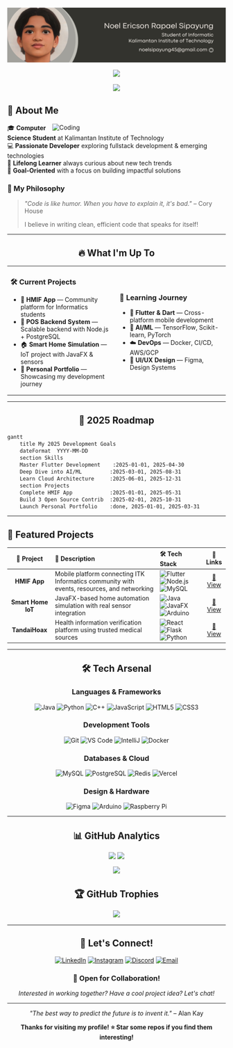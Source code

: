 <div align="center">

![Noel Ericson Rapael Sipayung Banner Image](banner.png)

[![](https://visitcount.itsvg.in/api?id=NoelSip&icon=0&color=0)](https://visitcount.itsvg.in)

<img src="https://readme-typing-svg.herokuapp.com/?lines=Hello,+I'm+Noel+Ericson+Rapael+Sipayung!;Computer+Science+Student+at+ITK;Fullstack+Developer;Tech+Explorer+%26+Problem+Solver;Always+Learning+New+Things!&center=true&width=600&height=50&font=Fira%20Code&size=20&pause=1000&color=58A6FF">

</div>

## 🚀 About Me

<img align="right" alt="Coding" width="400" src="https://media.giphy.com/media/qgQUggAC3Pfv687qPC/giphy.gif">

🎓 **Computer Science Student** at Kalimantan Institute of Technology  
💻 **Passionate Developer** exploring fullstack development & emerging technologies  
🌱 **Lifelong Learner** always curious about new tech trends  
🎯 **Goal-Oriented** with a focus on building impactful solutions  

### 💭 My Philosophy
> *"Code is like humor. When you have to explain it, it's bad."* – Cory House  
> 
> I believe in writing clean, efficient code that speaks for itself!

---

<div align="center">

## 🔥 What I'm Up To

</div>

<table>
<tr>
<td width="50%">

### 🛠️ Current Projects
- 🚀 **HMIF App** — Community platform for Informatics students
- 🏪 **POS Backend System** — Scalable backend with Node.js + PostgreSQL
- 🏠 **Smart Home Simulation** — IoT project with JavaFX & sensors
- 📱 **Personal Portfolio** — Showcasing my development journey

</td>
<td width="50%">

### 📖 Learning Journey
- 📱 **Flutter & Dart** — Cross-platform mobile development
- 🤖 **AI/ML** — TensorFlow, Scikit-learn, PyTorch
- ☁️ **DevOps** — Docker, CI/CD, AWS/GCP
- 🎨 **UI/UX Design** — Figma, Design Systems

</td>
</tr>
</table>

---

<div align="center">

## 🎯 2025 Roadmap

</div>

```mermaid
gantt
    title My 2025 Development Goals
    dateFormat  YYYY-MM-DD
    section Skills
    Master Flutter Development    :2025-01-01, 2025-04-30
    Deep Dive into AI/ML         :2025-03-01, 2025-08-31
    Learn Cloud Architecture     :2025-06-01, 2025-12-31
    section Projects
    Complete HMIF App            :2025-01-01, 2025-05-31
    Build 3 Open Source Contrib  :2025-02-01, 2025-10-31
    Launch Personal Portfolio    :done, 2025-01-01, 2025-03-31
```

---

## 🌟 Featured Projects

<div align="center">

| 🚀 Project | 📝 Description | 🛠️ Tech Stack | 🔗 Links |
|:----------:|:----------------|:---------------|:--------:|
| **HMIF App** | Mobile platform connecting ITK Informatics community with events, resources, and networking | ![Flutter](https://img.shields.io/badge/Flutter-02569B?style=flat&logo=flutter&logoColor=white) ![Node.js](https://img.shields.io/badge/Node.js-339933?style=flat&logo=nodedotjs&logoColor=white) ![MySQL](https://img.shields.io/badge/MySQL-4479A1?style=flat&logo=mysql&logoColor=white) | [🔗 View](#) |
| **Smart Home IoT** | JavaFX-based home automation simulation with real sensor integration | ![Java](https://img.shields.io/badge/Java-ED8B00?style=flat&logo=java&logoColor=white) ![JavaFX](https://img.shields.io/badge/JavaFX-FF6B6B?style=flat&logoColor=white) ![Arduino](https://img.shields.io/badge/Arduino-00979D?style=flat&logo=arduino&logoColor=white) | [🔗 View](#) |
| **TandaiHoax** | Health information verification platform using trusted medical sources | ![React](https://img.shields.io/badge/React-61DAFB?style=flat&logo=react&logoColor=black) ![Flask](https://img.shields.io/badge/Flask-000000?style=flat&logo=flask&logoColor=white) ![Python](https://img.shields.io/badge/Python-3776AB?style=flat&logo=python&logoColor=white) | [🔗 View](#) |

</div>

---

<div align="center">

## 🛠️ Tech Arsenal

### Languages & Frameworks
![Java](https://img.shields.io/badge/Java-ED8B00?style=for-the-badge&logo=openjdk&logoColor=white)
![Python](https://img.shields.io/badge/Python-3776AB?style=for-the-badge&logo=python&logoColor=white)
![C++](https://img.shields.io/badge/C++-00599C?style=for-the-badge&logo=c%2B%2B&logoColor=white)
![JavaScript](https://img.shields.io/badge/JavaScript-F7DF1E?style=for-the-badge&logo=javascript&logoColor=black)
![HTML5](https://img.shields.io/badge/HTML5-E34F26?style=for-the-badge&logo=html5&logoColor=white)
![CSS3](https://img.shields.io/badge/CSS3-1572B6?style=for-the-badge&logo=css3&logoColor=white)

### Development Tools
![Git](https://img.shields.io/badge/Git-F05032?style=for-the-badge&logo=git&logoColor=white)
![VS Code](https://img.shields.io/badge/VS%20Code-007ACC?style=for-the-badge&logo=visualstudiocode&logoColor=white)
![IntelliJ](https://img.shields.io/badge/IntelliJ%20IDEA-000000?style=for-the-badge&logo=intellijidea&logoColor=white)
![Docker](https://img.shields.io/badge/Docker-2496ED?style=for-the-badge&logo=docker&logoColor=white)

### Databases & Cloud
![MySQL](https://img.shields.io/badge/MySQL-4479A1?style=for-the-badge&logo=mysql&logoColor=white)
![PostgreSQL](https://img.shields.io/badge/PostgreSQL-336791?style=for-the-badge&logo=postgresql&logoColor=white)
![Redis](https://img.shields.io/badge/Redis-DC382D?style=for-the-badge&logo=redis&logoColor=white)
![Vercel](https://img.shields.io/badge/Vercel-000000?style=for-the-badge&logo=vercel&logoColor=white)

### Design & Hardware
![Figma](https://img.shields.io/badge/Figma-F24E1E?style=for-the-badge&logo=figma&logoColor=white)
![Arduino](https://img.shields.io/badge/Arduino-00979D?style=for-the-badge&logo=arduino&logoColor=white)
![Raspberry Pi](https://img.shields.io/badge/Raspberry%20Pi-A22846?style=for-the-badge&logo=raspberrypi&logoColor=white)

</div>

---

<div align="center">

## 📊 GitHub Analytics

<img height="180em" src="https://github-readme-stats.vercel.app/api?username=NoelSip&show_icons=true&theme=tokyonight&include_all_commits=true&count_private=true"/>
<img height="180em" src="https://github-readme-stats.vercel.app/api/top-langs/?username=NoelSip&layout=compact&langs_count=8&theme=tokyonight"/>

</div>

<div align="center">

![](https://github-readme-streak-stats.herokuapp.com/?user=NoelSip&theme=tokyonight&hide_border=false)

</div>

<div align="center">

## 🏆 GitHub Trophies
![](https://github-profile-trophy.vercel.app/?username=NoelSip&theme=tokyonight&no-frame=false&no-bg=false&margin-w=4)

</div>

---

<div align="center">

## 🤝 Let's Connect!

[![LinkedIn](https://img.shields.io/badge/LinkedIn-0077B5?style=for-the-badge&logo=linkedin&logoColor=white)](https://www.linkedin.com/in/noesipayung/)
[![Instagram](https://img.shields.io/badge/Instagram-E4405F?style=for-the-badge&logo=instagram&logoColor=white)](https://www.instagram.com/ners_22/)
[![Discord](https://img.shields.io/badge/Discord-7289DA?style=for-the-badge&logo=discord&logoColor=white)](https://discord.gg/1126474885233913898)
[![Email](https://img.shields.io/badge/Email-D14836?style=for-the-badge&logo=gmail&logoColor=white)](mailto:noel.ericson@student.itk.ac.id)

### 💌 Open for Collaboration!
*Interested in working together? Have a cool project idea? Let's chat!*

</div>

---

<div align="center">

*"The best way to predict the future is to invent it."* – Alan Kay

**Thanks for visiting my profile! ⭐ Star some repos if you find them interesting!**

</div>

<!-- Proudly crafted with passion by Noel Ericson Rapael Sipayung -->